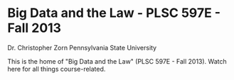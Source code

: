 Big Data and the Law - PLSC 597E - Fall 2013
====

Dr. Christopher Zorn 
Pennsylvania State University


This is the home of "Big Data and the Law" (PLSC 597E - Fall 2013). Watch here for all things course-related.
